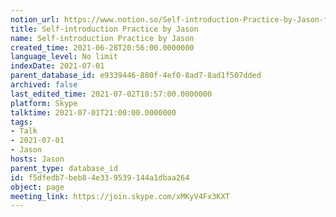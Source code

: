 ```yaml
---
notion_url: https://www.notion.so/Self-introduction-Practice-by-Jason-f5dfedb7beb84e339539144a1dbaa264
title: Self-introduction Practice by Jason
name: Self-introduction Practice by Jason
created_time: 2021-06-28T20:56:00.0000000
language_level: No limit
indexDate: 2021-07-01
parent_database_id: e9339446-880f-4ef0-8ad7-8ad1f507dded
archived: false
last_edited_time: 2021-07-02T18:57:00.0000000
platform: Skype
talktime: 2021-07-01T21:00:00.0000000
tags:
- Talk
- 2021-07-01
- Jason
hosts: Jason
parent_type: database_id
id: f5dfedb7-beb8-4e33-9539-144a1dbaa264
object: page
meeting_link: https://join.skype.com/xMKyV4Fx3KXT
---
```







